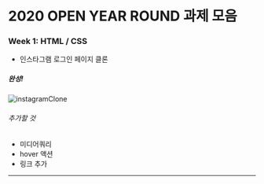 # 2020 OPEN YEAR ROUND 과제 모음


### Week 1: HTML / CSS

* 인스타그램 로그인 페이지 클론

##### 완성!
![instagramClone](https://user-images.githubusercontent.com/60615552/80402969-bd287180-88f9-11ea-8afe-7660e7172531.png)

###### 추가할 것
* 미디어쿼리
* hover 액션
* 링크 추가

*****************************************************************************
